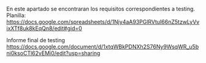 En este apartado se encontraran los requisitos correspondientes a testing.
Planilla: https://docs.google.com/spreadsheets/d/1Njy4aA93PGlRVtuI66nZ5tzwLyVvixXTf8uk8kEqQn8/edit#gid=0

Informe final de testing 
https://docs.google.com/document/d/1xtqWBkPDNXh2S76Ny9WsqWR_u5bni0ksoCTl62vEMi0/edit?usp=sharing